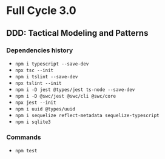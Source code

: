 # Full Cycle 3.0

## DDD: Tactical Modeling and Patterns

### Dependencies history

- `npm i typescript --save-dev`
- `npx tsc --init`
- `npm i tslint --save-dev`
- `npx tslint --init`
- `npm i -D jest @types/jest ts-node --save-dev`
- `npm i -D @swc/jest @swc/cli @swc/core`
- `npx jest --init`
- `npm i uuid @types/uuid`
- `npm i sequelize reflect-metadata sequelize-typescript`
- `npm i sqlite3`


### Commands

- `npm test`

